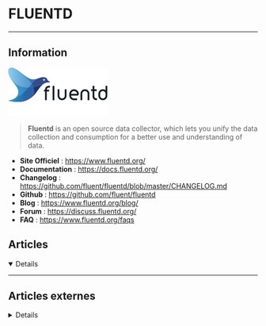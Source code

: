 # FLUENTD
---

## <i class="fa-solid fa-hashtag"></i> Information

![Logo](../../_media/apps/fluentd/fluentd-logo.png ':size=250 :no-zoom')


> <i class="fa-solid fa-quote-left"></i> **Fluentd** is an open source data collector, which lets you unify the data collection and consumption for a better use and understanding of data. <i class="fa-solid fa-quote-left fa-rotate-180"></i>


- <i class="fa-solid fa-globe"></i> **Site Officiel** : https://www.fluentd.org/
- <i class="fa-solid fa-book"></i> **Documentation** : https://docs.fluentd.org/
- <i class="fa-solid fa-file-circle-question"></i> **Changelog** : https://github.com/fluent/fluentd/blob/master/CHANGELOG.md
- <i class="fa-brands fa-github"></i> **Github** : https://github.com/fluent/fluentd
- <i class="fab fa-blogger-b"></i> **Blog** : https://www.fluentd.org/blog/
- <i class="fas fa-comments"></i> **Forum** : https://discuss.fluentd.org/
- <i class="far fa-question-circle"></i> **FAQ** : https://www.fluentd.org/faqs



## <i class="fa-regular fa-newspaper"></i> Articles

<details open>

</details>

---

## <i class="fa-solid fa-glasses"></i> Articles externes

<details>

- [A Fluent Bit Tutorial: Shipping to Elasticsearch](https://logz.io/blog/fluent-bit-tutorial/)
- [CNCF Tools Overview: Fluentd – Unified Logging Layer](https://www.cncf.io/blog/2020/02/26/cncf-tools-overview-fluentd-unified-logging-layer/)
- [Fluentd : pour une meilleure gestion de vos logs](https://bearstech.com/societe/blog/normaliser-les-logs/)

</details>
